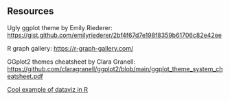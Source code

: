 ## Resources

Ugly ggplot theme by Emily Riederer: https://gist.github.com/emilyriederer/2bf4f67d7e198f8359b61706c82e42ee

R graph gallery: https://r-graph-gallery.com/

GGplot2 themes cheatsheet by Clara Granell: https://github.com/claragranell/ggplot2/blob/main/ggplot_theme_system_cheatsheet.pdf

[Cool example of dataviz in R](https://www.linkedin.com/posts/cararthompson_dataviz-activity-7335327768529833985-WXZO?utm_medium=ios_app&rcm=ACoAAA33nPgBZ5zGzq7A4fPzyyURvF06EuZfhrc&utm_source=social_share_send&utm_campaign=copy_link)
